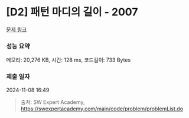 # [D2] 패턴 마디의 길이 - 2007 

[문제 링크](https://swexpertacademy.com/main/code/problem/problemDetail.do?contestProbId=AV5P1kNKAl8DFAUq) 

### 성능 요약

메모리: 20,276 KB, 시간: 128 ms, 코드길이: 733 Bytes

### 제출 일자

2024-11-08 16:49



> 출처: SW Expert Academy, https://swexpertacademy.com/main/code/problem/problemList.do